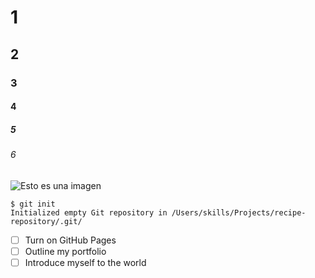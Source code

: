 # 1
## 2
### 3
#### 4
##### 5
###### 6
![Esto es una imagen](https://s1.static.brasilescola.uol.com.br/be/conteudo/images/linhas-retas-planos-vidro-nos-predios-581b44f536ddd.jpg)
```
$ git init
Initialized empty Git repository in /Users/skills/Projects/recipe-repository/.git/
```
- [ ] Turn on GitHub Pages
- [ ] Outline my portfolio
- [ ] Introduce myself to the world
